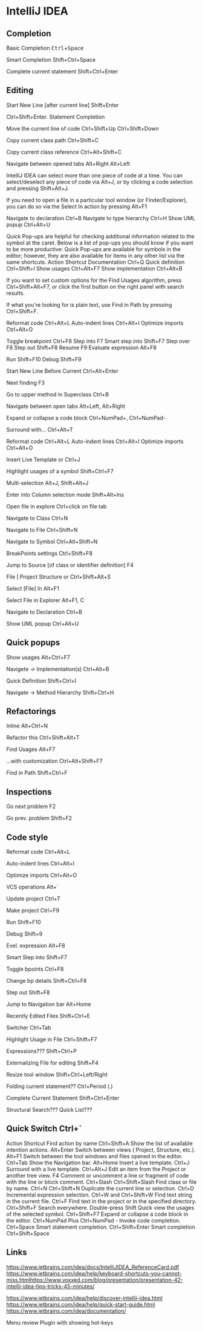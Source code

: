 # IntelliJ IDEA

## Completion ##

Basic Completion
<kbd>Ctrl</kbd>+<kbd>Space</kbd>

Smart Completion
Shift+Ctrl+Space

Complete current statement
Shift+Ctrl+Enter

## Editing ##

Start New Line [after current line]
Shift+Enter

Ctrl+Shift+Enter. Statement Completion

Move the current line of code
Ctrl+Shift+Up Ctrl+Shift+Down

Copy current class path
Ctrl+Shift+C

Copy current class reference
Ctrl+Alt+Shift+C

Navigate between opened tabs
Alt+Right Alt+Left

IntelliJ IDEA can select more than one piece of code at a time. You can select/deselect any piece of code via Alt+J, or by clicking a code selection and pressing Shift+Alt+J.

If you need to open a file in a particular tool window (or Finder/Explorer), you can do so via the Select In action by pressing Alt+F1

Navigate to declaration
Ctrl+B
Navigate to type hierarchy
Ctrl+H
Show UML popup Ctrl+Alt+U

Quick Pop-ups are helpful for checking additional information related to the symbol at the caret. Below is a list of pop-ups you should know if you want to be more productive:
Quick Pop-ups are available for symbols in the editor; however, they are also available for items in any other list via the same shortcuts.
Action Shortcut
Documentation Ctrl+Q
Quick definition  Ctrl+Shift+I
Show usages Ctrl+Alt+F7
Show implementation  Ctrl+Alt+B

If you want to set custom options for the Find Usages algorithm, press Ctrl+Shift+Alt+F7, or click the first button on the right panel with search results.

If what you're looking for is plain text, use Find in Path by pressing Ctrl+Shift+F.

Reformat code Ctrl+Alt+L
Auto-indent lines  Ctrl+Alt+I
Optimize imports  Ctrl+Alt+O

Toggle breakpoint  Ctrl+F8
Step into F7
Smart step into  Shift+F7
Step over F8
Step out Shift+F8
Resume F9
Evaluate expression  Alt+F8​


Run Shift+F10
Debug Shift+F9

Start New Line Before Current
Ctrl+Alt+Enter

Next finding
F3

Go to upper method in Superclass
Ctrl+B

Navigate between open tabs
Alt+Left, Alt+Right

Expand or collapse a code block
Ctrl+NumPad+, Ctrl+NumPad-

Surround with...
Ctrl+Alt+T

Reformat code Ctrl+Alt+L
Auto-indent lines  Ctrl+Alt+I
Optimize imports  Ctrl+Alt+O

Insert Live Template or Ctrl+J


Highlight usages of a symbol
Shift+Ctrl+F7

Multi-selection
Alt+J, Shift+Alt+J

Enter into Column selection mode
Shift+Alt+Ins

Open file in explore
Ctrl+click on file tab

Navigate to Class
Ctrl+N

Navigate to File
Ctrl+Shift+N

Navigate to Symbol
Ctrl+Alt+Shift+N

BreakPoints settings
Ctrl+Shift+F8

Jump to Source [of class or identifier definition]
F4

File | Project Structure or Ctrl+Shift+Alt+S

Select [File] In
Alt+F1

Select File in Explorer
Alt+F1, C

Navigate to Declaration
Ctrl+B

Show UML popup
Ctrl+Alt+U

## Quick popups ##
Show usages
Alt+Ctrl+F7

Navigete -> Implementation(s)
Ctrl+Alt+B

Quick Definition
Shift+Ctrl+I

Navigate -> Method Hierarchy
Shift+Ctrl+H

## Refactorings ##

Inline
Alt+Ctrl+N

Refactor this
Ctrl+Shift+Alt+T

Find Usages
Alt+F7

...with customization
Ctrl+Alt+Shift+F7

Find in Path
Shift+Ctrl+F

## Inspections ##

Go next problem
F2

Go prev. problem
Shift+F2

## Code style ##

Reformat code
Ctrl+Alt+L

Auto-indent lines
Ctrl+Alt+I

Optimize imports
Ctrl+Alt+O

VCS operations
Alt+`

Update project
Ctrl+T

Make project
Ctrl+F9

Run
Shift+F10

Debug
Shift+9

Evel. expression
Alt+F8

Smart Step into
Shift+F7

Toggle bpoints
Ctrl+F8

Change bp details
Shift+Ctrl+F8

Step out
Shift+F8

Jump to Navigation bar
Alt+Home

Recently Edited Files
Shift+Ctrl+E

Switcher
Ctrl+Tab

Highlight Usage in File
Ctrl+Shift+F7

Expressions???
Shift+Ctrl+P

Externalizing File for editing
Shift+F4

Resize tool window
Shift+Ctrl+Left/Right

Folding current statement??
Ctrl+Period (.)

Complete Current Statement
Shift+Ctrl+Enter

Structural Search???
Quick List???

Quick Switch
Ctrl+`
​​
--------
Action Shortcut
Find action by name  Ctrl+Shift+A
Show the list of available intention actions.
Alt+Enter
Switch between views ( Project, Structure, etc.).
Alt+F1
Switch between the tool windows and files opened in the editor.
Ctrl+Tab
Show the Navigation bar.
Alt+Home
Insert a live template.
Ctrl+J
Surround with a live template.
Ctrl+Alt+J
Edit an item from the Project or another tree view.
F4
Comment or uncomment a line or fragment of code with the line or block comment.
Ctrl+Slash
Ctrl+Shift+Slash
Find class or file by name.
Ctrl+N
Ctrl+Shift+N
Duplicate the current line or selection.
Ctrl+D
Incremental expression selection.
Ctrl+W and Ctrl+Shift+W
Find text string in the current file.
Ctrl+F
Find text in the project or in the specified directory.
Ctrl+Shift+F
Search everywhere.  Double-press Shift
Quick view the usages of the selected symbol.
Ctrl+Shift+F7
Expand or collapse a code block in the editor.
Ctrl+NumPad Plus
Ctrl+NumPad -
Invoke code completion.
Ctrl+Space
Smart statement completion.
Ctrl+Shift+Enter
Smart completion  Ctrl+Shift+Space

## Links ##
https://www.jetbrains.com/idea/docs/IntelliJIDEA_ReferenceCard.pdf
https://www.jetbrains.com/idea/help/keyboard-shortcuts-you-cannot-miss.html​
https://www.voxxed.com/blog/presentation/presentation-42-intellij-idea-tips-tricks-45-minutes/​

https://www.jetbrains.com/idea/help/discover-intellij-idea.html
https://www.jetbrains.com/idea/help/quick-start-guide.html
https://www.jetbrains.com/idea/documentation/

Menu review
Plugin with showing hot-keys

